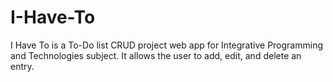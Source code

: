 # I-Have-To
I Have To is a To-Do list CRUD project web app for Integrative Programming and Technologies subject.
It allows the user to add, edit, and delete an entry.
